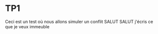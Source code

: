 # TP1
Ceci est un test où nous allons simuler un conflit
SALUT SALUT
j'écris ce que je veux
immeuble
